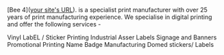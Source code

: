 [Bee 4]([your site's URL](https://bee4ltd.co.uk/)). is a specialist print manufacturer with over 25 years of print manufacturing experience. We specialise in digital printing and offer the following services - 

Vinyl LabEL / Sticker Printing
Industrial Asser Labels 
Signage and Banners
Promotional Printing 
Name Badge Manufacturing
Domed stickers/ Labels 
